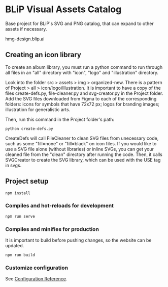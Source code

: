 # BLiP Visual Assets Catalog

Base project for BLiP's SVG and PNG catalog, that can expand to other assets if necessary.

hmg-design.blip.ai

## Creating an icon library

To create an album library, you must run a python command to run through all files in an "all" directory with "icon", "logo" and "illustration" directory.

Look into the folder src > assets > img > organized-new. There is a pattern of Project > all > icon/logo/illustration. It is important to have a copy of the files create-defs.py, file-cleaner.py and svg-creator.py in the Project folder.
Add the SVG files downloaded from Figma to each of the corresponding folders: icons for symbols that have 72x72 px; logos for branding images; illustration for generalistic arts.

Then, run this command in the Project folder's path:

```
python create-defs.py
```

CreateDefs will call FileCleaner to clean SVG files from unecessary code, such as some "fill=none" or "fill=black" on icon files. If you would like to use a SVG file alone (without libraries) or inline SVGs, you can get your cleaned file from the "clean" directory after running the code. Then, it calls SVGCreator to create the SVG library, which can be used with the USE tag in svgs.

## Project setup
```
npm install
```

### Compiles and hot-reloads for development
```
npm run serve
```

### Compiles and minifies for production

It is important to build before pushing changes, so the website can be updated.

```
npm run build
```

### Customize configuration
See [Configuration Reference](https://cli.vuejs.org/config/).
